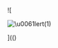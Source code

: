 ![

<img src="../../../../../../../img/onload/../../\github.com/r89shi/r89shi.github.io/blob/master/teste.js" alt=\u0061lert(1) />

](()
